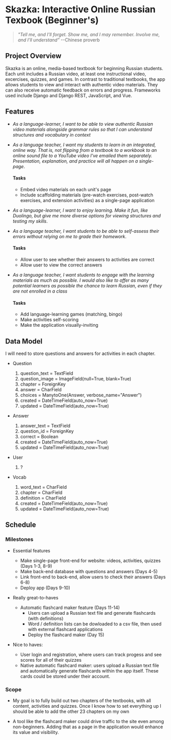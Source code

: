 <h1>Skazka: Interactive Online Russian Texbook (Beginner's)</h1>

> _"Tell me, and I’ll forget. Show me, and I may remember. Involve me, and I’ll understand”_ --Chinese proverb

**<h2>Project Overview</h2>**

Skazka is an online, media-based textbook for beginning Russian students. Each unit includes a Russian video, at least one instructional video, excercises, quizzes, and games. In contrast to traditional textbooks, the app allows students to view and interact with authentic video materials. They can also receive automatic feedback on errors and progress. Frameworks used include Django and Django REST, JavaScript, and Vue.


**<h2>Features</h2>**

* _As a language-learner, I want to be able to view authentic Russian video materials alongside grammar rules so that I can understand structures and vocabulary in context_

* _As a language teacher, I want my students to learn in an integrated, online way. That is, not flipping from a textbook to a workbook to an online sound file to a YouTube video I've emailed them separately. Presentation, explanation, and practice will all happen on a single-page_.

    <h4>Tasks</h4>

    * Embed video materials on each unit's page
    * Include scaffolding materials (pre-watch exercises, post-watch exercises, and extension activities) as a single-page application

* _As a language-learner, I want to enjoy learning. Make it fun, like Duolingo, but give me more diverse options for viewing structures and testing my skills_.

* _As a language teacher, I want students to be able to self-assess their errors without relying on me to grade their homework_.

    <h4>Tasks</h4>

    * Allow user to see whether their answers to activities are correct 
    * Allow user to view the correct answers

* _As a language teacher, I want students to engage with the learning materials as much as possible. I would also like to offer as many potential learners as possible the chance to learn Russian, even if they are not enrolled in a class_

    <h4>Tasks</h4>

    * Add language-learning games (matching, bingo)
    * Make activities self-scoring
    * Make the application visually-inviting


<h2>Data Model</h2>

I will need to store questions and answers for activities in each chapter.

* Question
    1. question_text = TextField
    2. question_image = ImageField(null=True, blank=True)
    3. chapter = ForeignKey
    1. answer = CharField
    1. choices = ManytoOne(Answer, verbose_name="Answer")
    4. created = DateTimeField(auto_now=True)
    5. updated = DateTimeField(auto_now=True)

* Answer
    1. answer_text = TextField
    2. question_id = ForeignKey
    3. correct = Boolean
    4. created = DateTimeField(auto_now=True)
    5. updated = DateTimeField(auto_now=True)

* User 
    1. ?

* Vocab
    1. word_text = CharField
    1. chapter = CharField
    1. definition = CharField
    4. created = DateTimeField(auto_now=True)
    5. updated = DateTimeField(auto_now=True)

<h2>Schedule</h2>

**<h3>Milestones</h3>**

* Essential features
    * Make single-page front-end for website: videos, activities, quizzes (Days 1-3, 8-9)
    * Make back-end database with questions and answers (Days 4-5)
    * Link front-end to back-end, allow users to check their answers (Days 6-8)
    * Deploy app (Days 9-10)
    
* Really great-to-haves
    * Automatic flashcard maker feature (Days 11-14)
        - Users can upload a Russian text file and generate flashcards (with definitions)
        - Word / definition lists can be dowloaded to a csv file, then used with external flashcard applications
        - Deploy the flashcard maker (Day 15)
    
* Nice to haves:
    * User login and registration, where users can track progess and see scores for all of their quizzes
    * Native automatic flashcard maker: users upload a Russian text file and automatically generate flashcards within the app itself. These cards could be stored under their account.

**<h3>Scope</h3>**

* My goal is to fully build out two chapters of the textbooks, with all content, activities and quizzes. Once I know how to set everything up I should be able to add the other 23 chapters on my own

* A tool like the flashcard maker could drive traffic to the site even among non-beginners. Adding that as a page in the application would enhance its value and visibility.
